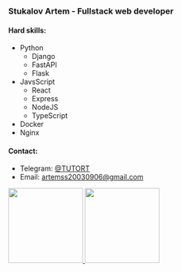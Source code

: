 ### Stukalov Artem  - Fullstack web developer
#### Hard skills:
* Python
    * Django
    * FastAPI
    * Flask
* JavsScript
    * React
    * Express
    * NodeJS
    * TypeScript
* Docker
* Nginx
#### Contact:
* Telegram: [@TUTORT](https://t.me/TUTORT)
* Email: [artemss20030906@gmail.com](mailto:artemss20030906@gmail.com)

<a href="http://stuvars.com/"><img height="150" src="https://github-readme-stats.vercel.app/api?username=TUTOR03&show_icons=true&include_all_commits=true&count_private=true&theme=dark" />
<img height="150" src="https://github-readme-stats.vercel.app/api/top-langs/?username=TUTOR03&layout=compact&theme=dark" /></a>
